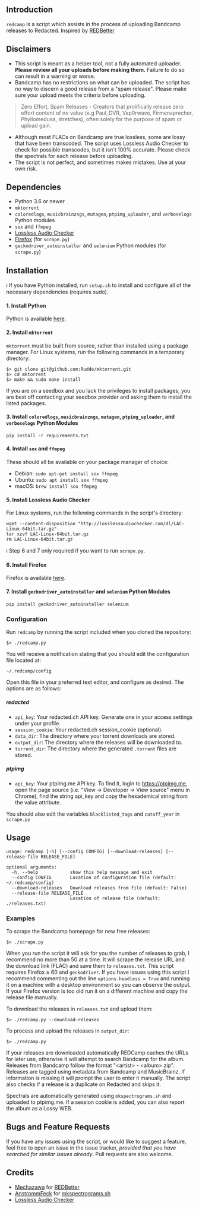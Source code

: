 ## Introduction
`redcamp` is a script which assists in the process of uploading Bandcamp releases to Redacted. Inspired by [REDBetter](https://github.com/Mechazawa/REDBetter-crawler)

## Disclaimers
* This script is meant as a helper tool, not a fully automated uploader. **Please review all your uploads before making them.** Failure to do so can result in a warning or worse.
* Bandcamp has no restrictions on what can be uploaded. The script has no way to discern a good release from a "spam release". Please make sure your upload meets the criteria before uploading.
> Zero Effort, Spam Releases - Creators that prolifically release zero effort content of no value (e.g Paul_DVR, Vap0rwave, Firmensprecher, Phyllomedusa, stretches), often solely for the purpose of spam or upload gain.
* Although most FLACs on Bandcamp are true lossless, some are lossy that have been transcoded. The script uses Lossless Audio Checker to check for possible transcodes, but it isn't 100% accurate. Please check the spectrals for each release before uploading.
* The script is not perfect, and sometimes makes mistakes. Use at your own risk.

## Dependencies

* Python 3.6 or newer
* `mktorrent`
* `coloredlogs`, `musicbrainzngs`, `mutagen`, `ptpimg_uploader`, and `verboselogs` Python modules
* `sox` and `ffmpeg`
* [Lossless Audio Checker](http://losslessaudiochecker.com/)
* [Firefox](https://www.mozilla.org/en-US/firefox/) (for `scrape.py`)
* `geckodriver_autoinstaller` and `selenium` Python modules (for `scrape.py`)


## Installation
:information_source: If you have Python installed, run `setup.sh` to install and configure all of the necessary dependencies (requires sudo).

#### 1. Install Python

Python is available [here](https://www.python.org/downloads/).

#### 2. Install `mktorrent`

`mktorrent` must be built from source, rather than installed using a package manager. For Linux systems, run the following commands in a temporary directory:

~~~~
$> git clone git@github.com:Rudde/mktorrent.git
$> cd mktorrent
$> make && sudo make install
~~~~

If you are on a seedbox and you lack the privileges to install packages, you are best off contacting your seedbox provider and asking them to install the listed packages.

#### 3. Install `coloredlogs`, `musicbrainzngs`, `mutagen`, `ptpimg_uploader`, and `verboselogs` Python Modules

~~~~
pip install -r requirements.txt
~~~~

#### 4. Install `sox` and `ffmpeg`

These should all be available on your package manager of choice:
  * Debian: `sudo apt-get install sox ffmpeg`
  * Ubuntu: `sudo apt install sox ffmpeg`
  * macOS: `brew install sox ffmpeg`

#### 5. Install Lossless Audio Checker

For Linux systems, run the following commands in the script's directory:

~~~~
wget --content-disposition "http://losslessaudiochecker.com/dl/LAC-Linux-64bit.tar.gz"
tar xzvf LAC-Linux-64bit.tar.gz
rm LAC-Linux-64bit.tar.gz
~~~~

:information_source: Step 6 and 7 only required if you want to run `scrape.py`.

#### 6. Install Firefox

Firefox is available [here](https://www.mozilla.org/en-US/firefox/new/).

#### 7. Install `geckodriver_autoinstaller` and `selenium` Python Modules

~~~~
pip install geckodriver_autoinstaller selenium
~~~~


### Configuration
Run `redcamp` by running the script included when you cloned the repository:

    $> ./redcamp.py

You will receive a notification stating that you should edit the configuration file located at:

    ~/.redcamp/config

Open this file in your preferred text editor, and configure as desired. The options are as follows:

##### redacted

* `api_key`: Your redacted.ch API key. Generate one in your access settings under your profile.
* `session_cookie`: Your redacted.ch session_cookie (optional).
* `data_dir`: The directory where your torrent downloads are stored.
* `output_dir`: The directory where the releases will be downloaded to.
* `torrent_dir`: The directory where the generated `.torrent` files are stored.

##### ptpimg

* `api_key`: Your ptpimg.me API key. To find it, login to https://ptpimg.me, open the page source (i.e. "View -> Developer -> View source" menu in Chrome), find the string api_key and copy the hexademical string from the value attribute.

You should also edit the variables `blacklisted_tags` and `cutoff_year` in `scrape.py`

## Usage
~~~~
usage: redcamp [-h] [--config CONFIG] [--download-releases] [--release-file RELEASE_FILE]

optional arguments:
  -h, --help            show this help message and exit
  --config CONFIG       Location of configuration file (default: ~/.redcamp/config)
  --download-releases   Download releases from file (default: False)
  --release-file RELEASE_FILE
                        Location of release file (default: ./releases.txt)
~~~~

### Examples
To scrape the Bandcamp homepage for new free releases:

    $> ./scrape.py

When you run the script it will ask for you the number of releases to grab, I recommend no more than 50 at a time. It will scrape the release URL and the download link (FLAC) and save them to `releases.txt`. This script requires Firefox ≥ 60 and `geckodriver`. If you have issues using this script I recommend commenting out the line `options.headless = True` and running it on a machine with a desktop environment so you can observe the output. If your Firefox version is too old run it on a different machine and copy the release file manually.

To download the releases in `releases.txt` and upload them:

    $> ./redcamp.py --download-releases

To process and upload the releases in `output_dir`:

    $> ./redcamp.py

If your releases are downloaded automatically REDCamp caches the URLs for later use, otherwise it will attempt to search Bandcamp for the album. Releases from Bandcamp follow the format "\<artist> - \<album>.zip". Releases are tagged using metadata from Bandcamp and MusicBrainz. If information is missing it will prompt the user to enter it manually. The script also checks if a release is a duplicate on Redacted and skips it.

Spectrals are automatically generated using `mkspectrograms.sh` and uploaded to ptpimg.me. If a session cookie is added, you can also report the album as a Lossy WEB. 

## Bugs and Feature Requests
If you have any issues using the script, or would like to suggest a feature, feel free to open an issue in the issue tracker, *provided that you have searched for similar issues already*. Pull requests are also welcome.

## Credits
* [Mechazawa](https://github.com/Mechazawa) for [REDBetter](https://github.com/Mechazawa/REDBetter-crawler)
* [AnstrommFeck](https://redacted.ch/user.php?id=7191) for [mkspectrograms.sh](https://redacted.ch/forums.php?action=viewthread&threadid=42695)
* [Lossless Audio Checker](http://losslessaudiochecker.com/)